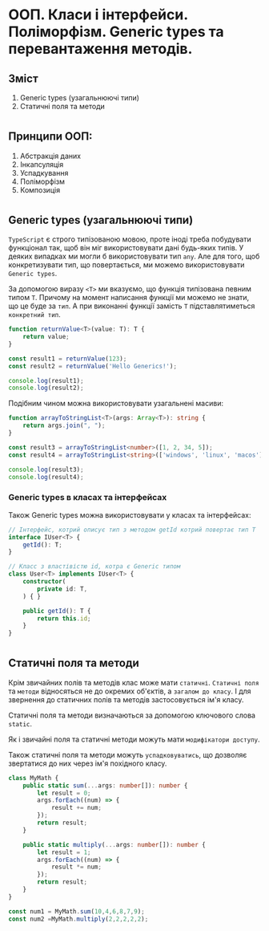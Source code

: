 # ООП. Класи і інтерфейси. Поліморфізм. Generic types та перевантаження методів.

## Зміст
1. Generic types (узагальнюючі типи)
1. Статичні поля та методи


#
## Принципи ООП:
1. Абстракція даних
1. Інкапсуляція
1. Успадкування
1. Поліморфізм
1. Композиція

#
## Generic types (узагальнюючі типи)
    
`TypeScript` є строго типізованою мовою, проте іноді треба побудувати функціонал так, щоб він міг використовувати дані будь-яких типів. У деяких випадках ми могли б використовувати тип `any`. Але для того, щоб конкретизувати тип, що повертається, ми можемо використовувати `Generic types`.

За допомогою виразу `<T>` ми вказуємо, що функція типізована певним типом `T`. Причому на момент написання функції ми можемо не знати, що це буде за `тип`. А при виконанні функції замість `Т` підставлятиметься `конкретний тип`.

```typescript
function returnValue<T>(value: T): T {
    return value;
}

const result1 = returnValue(123);
const result2 = returnValue('Hello Generics!');

console.log(result1);
console.log(result2);
```

Подібним чином можна використовувати узагальнені масиви:

```typescript
function arrayToStringList<T>(args: Array<T>): string {
    return args.join(", ");
}

const result3 = arrayToStringList<number>([1, 2, 34, 5]);
const result4 = arrayToStringList<string>(['windows', 'linux', 'macos']);

console.log(result3);
console.log(result4);
```


### Generic types в класах та інтерфейсах

Також Generic types можна використовувати у класах та інтерфейсах:

```typescript
// Інтерфейс, котрий описує тип з методом getId котрий повертає тип T
interface IUser<T> {
    getId(): T;
}

// Класс з властівістю id, котра є Generic типом
class User<T> implements IUser<T> {
    constructor(
        private id: T,
    ) { }

    public getId(): T {
        return this.id;
    }
}
```

#
## Статичні поля та методи
    
Крім звичайних полів та методів клас може мати `статичні`. `Статичні поля` та `методи` відносяться не до окремих об'єктів, а `загалом до класу`. І для звернення до статичних полів та методів застосовується ім'я класу.

Статичні поля та методи визначаються за допомогою ключового слова `static`.

Як і звичайні поля та статичні методи можуть мати `модифікатори доступу`.

Також статичні поля та методи можуть `успадковуватись`, що дозволяє звертатися до них через ім'я похідного класу.

```typescript
class MyMath {
    public static sum(...args: number[]): number {
        let result = 0;
        args.forEach((num) => {
            result += num;
        });
        return result;
    }

    public static multiply(...args: number[]): number {
        let result = 1;
        args.forEach((num) => {
            result *= num;
        });
        return result;
    }
}

const num1 = MyMath.sum(10,4,6,8,7,9);
const num2 =MyMath.multiply(2,2,2,2,2);
```
